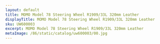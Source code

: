 ```yaml
---
layout: default
title: MOMO Model 78 Steering Wheel R1909/33L 320mm Leather
displayTitle: MOMO Model 78 Steering Wheel R1909/33L 320mm Leather
sku: UW600003
excerpt: MOMO Model 78 Steering Wheel R1909/33L 320mm Leather
metaImage: /86/static/catalog/uw600003/00.jpg
---
```



